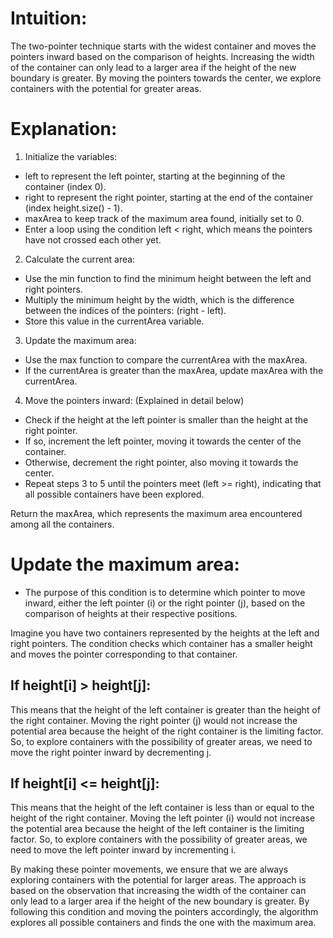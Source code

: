 # Intuition:
The two-pointer technique starts with the widest container and moves the pointers inward based on the comparison of heights.
Increasing the width of the container can only lead to a larger area if the height of the new boundary is greater. By moving the pointers towards the center, we explore containers with the potential for greater areas.

# Explanation:
1. Initialize the variables:

* left to represent the left pointer, starting at the beginning of the container (index 0).
* right to represent the right pointer, starting at the end of the container (index height.size() - 1).
* maxArea to keep track of the maximum area found, initially set to 0.
* Enter a loop using the condition left < right, which means the pointers have not crossed each other yet.

2. Calculate the current area:

* Use the min function to find the minimum height between the left and right pointers.
* Multiply the minimum height by the width, which is the difference between the indices of the pointers: (right - left).
* Store this value in the currentArea variable.

3. Update the maximum area:

* Use the max function to compare the currentArea with the maxArea.
* If the currentArea is greater than the maxArea, update maxArea with the currentArea.

4. Move the pointers inward: (Explained in detail below)

* Check if the height at the left pointer is smaller than the height at the right pointer.
* If so, increment the left pointer, moving it towards the center of the container.
* Otherwise, decrement the right pointer, also moving it towards the center.
* Repeat steps 3 to 5 until the pointers meet (left >= right), indicating that all possible containers have been explored.

Return the maxArea, which represents the maximum area encountered among all the containers.

# Update the maximum area:
* The purpose of this condition is to determine which pointer to move inward, either the left pointer (i) or the right pointer (j), based on the comparison of heights at their respective positions.

Imagine you have two containers represented by the heights at the left and right pointers. The condition checks which container has a smaller height and moves the pointer corresponding to that container.

## If height[i] > height[j]:

This means that the height of the left container is greater than the height of the right container.
Moving the right pointer (j) would not increase the potential area because the height of the right container is the limiting factor.
So, to explore containers with the possibility of greater areas, we need to move the right pointer inward by decrementing j.

## If height[i] <= height[j]:

This means that the height of the left container is less than or equal to the height of the right container.
Moving the left pointer (i) would not increase the potential area because the height of the left container is the limiting factor.
So, to explore containers with the possibility of greater areas, we need to move the left pointer inward by incrementing i.


By making these pointer movements, we ensure that we are always exploring containers with the potential for larger areas. The approach is based on the observation that increasing the width of the container can only lead to a larger area if the height of the new boundary is greater.
By following this condition and moving the pointers accordingly, the algorithm explores all possible containers and finds the one with the maximum area.​
